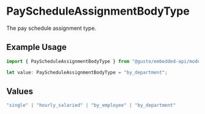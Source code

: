 # PayScheduleAssignmentBodyType

The pay schedule assignment type.

## Example Usage

```typescript
import { PayScheduleAssignmentBodyType } from "@gusto/embedded-api/models/components";

let value: PayScheduleAssignmentBodyType = "by_department";
```

## Values

```typescript
"single" | "hourly_salaried" | "by_employee" | "by_department"
```